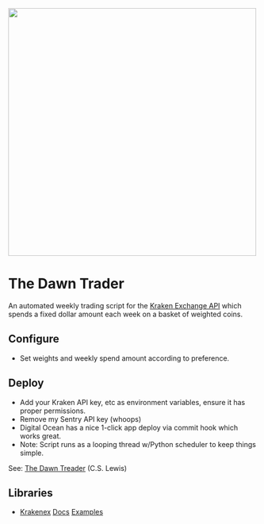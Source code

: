 <img src="https://vignette3.wikia.nocookie.net/narnia/images/9/91/Narniadawntreader.png/revision/latest?cb=20101128130243" width=500/>

# The Dawn Trader
An automated weekly trading script for the [Kraken Exchange API](https://www.kraken.com/help/api) which spends a fixed dollar amount each week on a basket of weighted coins.

## Configure
- Set weights and weekly spend amount according to preference.

## Deploy
- Add your Kraken API key, etc as environment variables, ensure it has proper permissions.
- Remove my Sentry API key (whoops)
- Digital Ocean has a nice 1-click app deploy via commit hook which works great.
- Note: Script runs as a looping thread w/Python scheduler to keep things simple.

See: [The Dawn Treader](https://www.amazon.com/Voyage-Dawn-Treader-Chronicles-Narnia-ebook/dp/B001I45UEI) (C.S. Lewis)

## Libraries
- [Krakenex](https://github.com/veox/python3-krakenex) [Docs](https://python3-krakenex.readthedocs.io/en/latest/) [Examples](https://github.com/veox/python3-krakenex/tree/master/examples)
